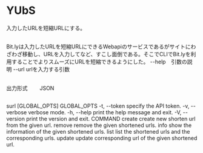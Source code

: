 # YUbS
入力したURLを短縮URLにする。
##
Bit.lyは入力したURLを短縮URLにできるWebapiのサービスであるがサイトにわざわざ移動し、URLを入力してなど、すこし面倒である。そこでCLIでBit.lyを利用することでよりスムーズにURLを短縮できるようにした。
--help　引数の説明
--url urlを入力する引数
##
出力形式　　
JSON
##
surl [GLOBAL_OPTS] <COMMAND>
GLOBAL_OPTS
  -t, --token <TOKEN>   specify the API token.
  -v, --verbose         verbose mode.
  -h, --help            print the help message and exit.
  -V, --version         print the version and exit.
COMMAND
  create   create new shorten url from the given url.
  remove   remove the given shortened urls.
  info     show the information of the given shortened urls.
  list     list the shortened urls and the corresponding urls.
  update   update corresponding url of the given shortened url.
  ##


